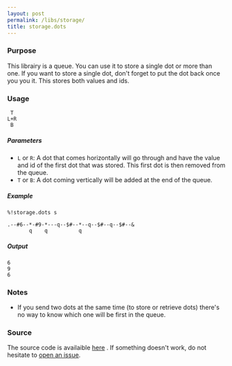 ```yaml
---
layout: post
permalink: /libs/storage/
title: storage.dots
---
```


### Purpose
This librairy is a queue. You can use it to store a single dot or more than one. If you want to store a single dot, don't forget to put the dot back once you you it. This stores both values and ids.

### Usage
    
     T
    L+R
     B

##### Parameters
- `L` or `R`: A dot that comes horizontally will go through and have the value and id of the first dot that was stored. This first dot is then removed from the queue.
- `T` or `B`: A dot coming vertically will be added at the end of the queue.

##### Example

    %!storage.dots s

    .--#6--*-#9-*---q--$#--*--q--$#--q--$#--&
           q    q          q

##### Output

    6
    9
    6

### Notes
- If you send two dots at the same time (to store or retrieve dots) there's no way to know which one will be first in the queue.

### Source 
The source code is availaible [here](https://github.com/aaronjanse/asciidots/blob/master/dots/libs/storage.dots)
. If something doesn't work, do not hesitate to [open an issue](https://github.com/aaronjanse/asciidots/issues/new?title=Bug%20in%20storage%20library:%20).
